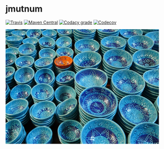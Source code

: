 jmutnum
===

[![Travis](https://img.shields.io/travis/io7m/jmutnum.png?style=flat-square)](https://travis-ci.org/io7m/jmutnum)
[![Maven Central](https://img.shields.io/maven-central/v/com.io7m.mutable.numbers/com.io7m.mutable.numbers.png?style=flat-square)](http://search.maven.org/#search%7Cga%7C1%7Cg%3A%22com.io7m.mutable.numbers%22)
[![Codacy grade](https://img.shields.io/codacy/grade/c5cbb92f221c4a31b3303d6b97e7629c.png?style=flat-square)](https://www.codacy.com/app/github_79/jmutnum)
[![Codecov](https://img.shields.io/codecov/c/github/io7m/jmutnum.png?style=flat-square)](https://codecov.io/gh/io7m/jmutnum)

![jmutnum](./src/site/resources/jmutnum.jpg?raw=true)
